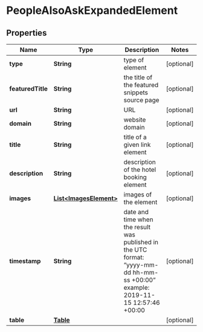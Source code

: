 

# PeopleAlsoAskExpandedElement


## Properties

| Name | Type | Description | Notes |
|------------ | ------------- | ------------- | -------------|
|**type** | **String** | type of element |  [optional] |
|**featuredTitle** | **String** | the title of the featured snippets source page |  [optional] |
|**url** | **String** | URL |  [optional] |
|**domain** | **String** | website domain |  [optional] |
|**title** | **String** | title of a given link element |  [optional] |
|**description** | **String** | description of the hotel booking element |  [optional] |
|**images** | [**List&lt;ImagesElement&gt;**](ImagesElement.md) | images of the element |  [optional] |
|**timestamp** | **String** | date and time when the result was published in the UTC format: “yyyy-mm-dd hh-mm-ss +00:00” example: 2019-11-15 12:57:46 +00:00 |  [optional] |
|**table** | [**Table**](Table.md) |  |  [optional] |



